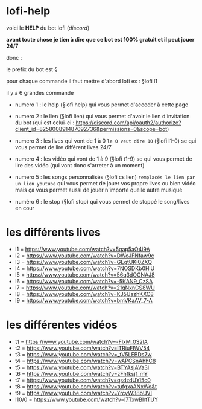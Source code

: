 # lofi-help
voici le **HELP** du bot lofi (*discord*)


**avant toute chose je tien à dire que ce bot est 100% gratuit et il peut jouer 24/7**

donc :

le prefix du bot est §

pour chaque commande il faut mettre d'abord lofi  ex : §lofi l1

il y a 6 grandes commande 

 - numero 1 : le help (§lofi help) qui vous permet d'acceder à cette page 
 
 - numero 2 : le lien (§lofi lien) qui vous permet d'avoir le lien d'invitation du bot (qui est celui-ci : https://discord.com/api/oauth2/authorize?client_id=825800891487092736&permissions=0&scope=bot)
 
 - numero 3 : les lives qui vont de 1 à 0 `le 0 veut dire 10` (§lofi l1-0) se qui vous permet de lire différent lives 24/7 

 - numero 4 : les vidéo qui vont de 1 à 9 (§lofi t1-9) se qui vous permet de lire des vidéo (qui vont donc s'arreter à un moment) 

 - numero 5 : les songs personnalisés (§lofi cs lien) `remplacés le lien par un lien youtube` qui vous permet de jouer vos propre lives ou bien vidéo mais ça vous permet aussi de jouer n'importe quelle autre musique
 
 - numéro 6 : le stop (§lofi stop) qui vous permet de stoppé le song/lives en cour
 

# les différents lives

* l1 = https://www.youtube.com/watch?v=5qap5aO4i9A
* l2 = https://www.youtube.com/watch?v=DWcJFNfaw9c
* l3 = https://www.youtube.com/watch?v=GEqtUKi0ZXQ
* l4 = https://www.youtube.com/watch?v=7NOSDKb0HlU
* l5 = https://www.youtube.com/watch?v=56q3dOGNAJ8
* l6 = https://www.youtube.com/watch?v=-5KAN9_CzSA
* l7 = https://www.youtube.com/watch?v=21qNxnCS8WU
* l8 = https://www.youtube.com/watch?v=KJ5UazhKXC8
* l9 = https://www.youtube.com/watch?v=bmVKaAV_7-A

# les différentes vidéos

* t1 = https://www.youtube.com/watch?v=-FlxM_0S2lA
* t2 = https://www.youtube.com/watch?v=lTRiuFIWV54
* t3 = https://www.youtube.com/watch?v=_tV5LEBDs7w
* t4 = https://www.youtube.com/watch?v=wAPCSnAhhC8
* t5 = https://www.youtube.com/watch?v=BTYAsjAVa3I
* t6 = https://www.youtube.com/watch?v=zFhfksjf_mY
* t7 = https://www.youtube.com/watch?v=qsdzdUYl5c0
* t8 = https://www.youtube.com/watch?v=tufgxaANxWo&t
* t9 = https://www.youtube.com/watch?v=YrcyW38bUVI 
* l10/0 = https://www.youtube.com/watch?v=l7TxwBhtTUY
